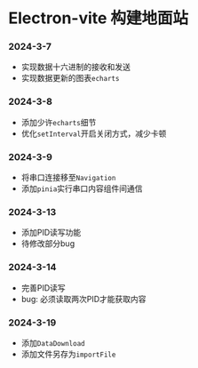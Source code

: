 # Electron-vite 构建地面站

### 2024-3-7
- 实现数据十六进制的接收和发送
- 实现数据更新的图表`echarts`

### 2024-3-8
- 添加少许`echarts`细节
- 优化`setInterval`开启关闭方式，减少卡顿

### 2024-3-9
- 将串口连接移至`Navigation`
- 添加`pinia`实行串口内容组件间通信

### 2024-3-13
- 添加PID读写功能
- 待修改部分bug

### 2024-3-14
- 完善PID读写
- bug: 必须读取两次PID才能获取内容

### 2024-3-19
- 添加`DataDownload`
- 添加文件另存为`importFile`